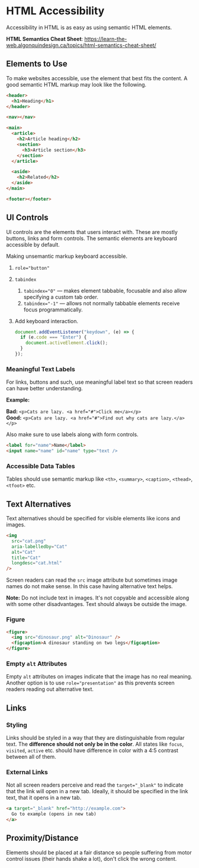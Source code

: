 # HTML Accessibility

Accessibility in HTML is as easy as using semantic HTML elements.

**HTML Semantics Cheat Sheet**: <https://learn-the-web.algonquindesign.ca/topics/html-semantics-cheat-sheet/>

## Elements to Use

To make websites accessible, use the element that best fits the content. A good semantic HTML markup may look like the following.

```html
<header>
  <h1>Heading</h1>
</header>

<nav></nav>

<main>
  <article>
    <h2>Article heading</h2>
    <section>
      <h3>Article section</h3>
    </section>
  </article>

  <aside>
    <h2>Related</h2>
  </aside>
</main>

<footer></footer>
```

## UI Controls

UI controls are the elements that users interact with. These are mostly buttons, links and form controls. The semantic elements are keyboard accessible by default.

Making unsemantic markup keyboard accessible.

1. `role="button"`
2. `tabindex`
   1. `tabindex="0"` — makes element tabbable, focusable and also allow specifying a custom tab order.
   2. `tabindex="-1"` — allows not normally tabbable elements receive focus programmatically.
3. Add keyboard interaction.

   ```js
   document.addEventListener("keydown", (e) => {
     if (e.code === "Enter") {
       document.activeElement.click();
     }
   });
   ```

### Meaningful Text Labels

For links, buttons and such, use meaningful label text so that screen readers can have better understanding.

**Example:**

**Bad:** `<p>Cats are lazy. <a href="#">Click me</a></p>`\
**Good:** `<p>Cats are lazy. <a href="#">Find out why cats are lazy.</a></p>`

Also make sure to use labels along with form controls.

```html
<label for="name">Name</label>
<input name="name" id="name" type="text />
```

### Accessible Data Tables

Tables should use semantic markup like `<th>`, `<summary>`, `<caption>`, `<thead>`, `<tfoot>` etc.

## Text Alternatives

Text alternatives should be specified for visible elements like icons and images.

```html
<img
  src="cat.png"
  aria-labelledby="Cat"
  alt="Cat"
  title="Cat"
  longdesc="cat.html"
/>
```

Screen readers can read the `src` image attribute but sometimes image names do not make sense. In this case having alternative text helps.

**Note:** Do not include text in images. It's not copyable and accessible along with some other disadvantages. Text should always be outside the image.

### Figure

```html
<figure>
  <img src="dinosaur.png" alt="Dinosaur" />
  <figcaption>A dinosaur standing on two legs</figcaption>
</figure>
```

### Empty `alt` Attributes

Empty `alt` attributes on images indicate that the image has no real meaning. Another option is to use `role="presentation"` as this prevents screen readers reading out alternative text.

## Links

### Styling

Links should be styled in a way that they are distinguishable from regular text. The **difference should not only be in the color**. All states like `focus`, `visited`, `active` etc. should have difference in color with a 4:5 contrast between all of them.

### External Links

Not all screen readers perceive and read the `target="_blank"` to indicate that the link will open in a new tab. Ideally, it should be specified in the link text, that it opens in a new tab.

```html
<a target="_blank" href="http://example.com">
  Go to example (opens in new tab)
</a>
```

## Proximity/Distance

Elements should be placed at a fair distance so people suffering from motor control issues (their hands shake a lot), don't click the wrong content.

